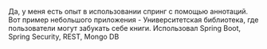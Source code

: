 Да, у меня есть опыт в использовании спринг с помощью аннотаций. Вот пример небольшого приложения - Университетская библиотека, где пользователи могут забукать себе книги. Использовал Spring Boot, Spring Security, REST, Mongo DB
